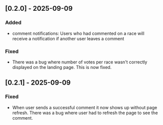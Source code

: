 ## [0.2.0] - 2025-09-09
### Added
- comment notifications: Users who had commented on a race will receive a notification if another user leaves a comment
### Fixed
- There was a bug where number of votes per race wasn't correctly displayed on the landing page. This is now fixed.

## [0.2.1] - 2025-09-09
### Fixed
- When user sends a successful comment it now shows up without page refresh. There was a bug where user had to refresh the page to see the comment.